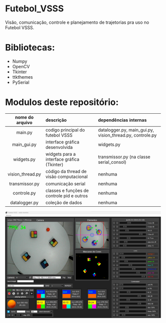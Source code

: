 # Futebol_VSSS
Visão, comunicação, controle e planejamento de trajetorias pra uso no Futebol VSSS.

# Bibliotecas:
* Numpy
* OpenCV
* Tkinter
* ttkthemes
* PySerial

# Modulos deste repositório:
| nome do arquivo  | descrição                                   | dependências internas                                     |
| :--------------: | :------------------------------------------ | :-------------------------------------------------------- |
| main.py          | codigo principal do futebol VSSS            | datalogger.py, main_gui.py, vision_thread.py, controle.py |
| main_gui.py      | interface gráfica desenvolvida              | widgets.py                                                |
| widgets.py       | widgets para a interface gráfica (Tkinter)  | transmissor.py (na classe serial_consol)                  |
| vision_thread.py | código da thread de visão computacional     | nenhuma                                                   |
| transmissor.py   | comunicação serial                          | nenhuma                                                   |
| controle.py      | classes e funções de controle pid e outros  | nenhuma                                                   |
| datalogger.py    | coleção de dados                            | nenhuma                                                   |

![imagem da interface gráfica da visão](images/vision/gui.png)

